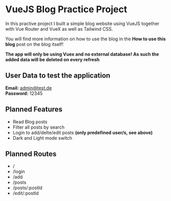 # VueJS Blog Practice Project

In this practive project I built a simple blog website using VueJS together with Vue Router and VueX as well as Tailwind CSS.

You will find more information on how to use the blog in the **How to use this blog** post on the blog itself!

**The app will only be using Vuex and no external database! As such the added data will be deleted on every refresh**

## User Data to test the application

**Email:** admin@test.de \
**Password:** 12345

## Planned Features

- Read Blog posts
- Filter all posts by search
- Login to add/delte/edit posts **(only predefined user/s, see above)**
- Dark and Light mode switch

## Planned Routes

- /
- /login
- /add
- /posts
- /posts/:postId
- /edit/:postId
